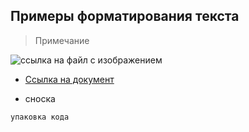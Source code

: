 ## Примеры форматирования текста

> Примечание

![ссылка на файл с изображением](/14.1-Kubernetes-Secret/Files/screen-cert-key.png)

- [Ссылка на документ](/14.1-Kubernetes-Secret/Labs/labs-1-secret.md)

* сноска

```
упаковка кода
```
